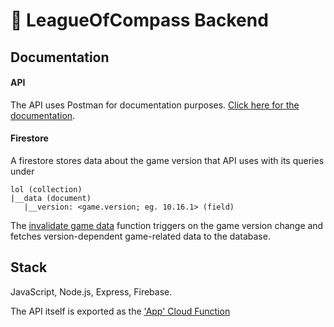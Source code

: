 # 👾 LeagueOfCompass Backend

## Documentation

#### API

The API uses Postman for documentation purposes. [Click here for the documentation](https://documenter.getpostman.com/view/12053344/TVYKbca4).

#### Firestore

A firestore stores data about the game version that API uses with its queries under

```
lol (collection)
|__data (document)
   |__version: <game.version; eg. 10.16.1> (field)
```

The [invalidate game data](https://github.com/letelete/league-of-compass/blob/6add4584b171fcdcc55c01c525d264b1259e6a22/backend/functions/index.js#L7) function triggers on the game version change and fetches version-dependent game-related data to the database.

## Stack

JavaScript, Node.js, Express, Firebase.

The API itself is exported as the ['App' Cloud Function](https://github.com/letelete/league-of-compass/blob/6add4584b171fcdcc55c01c525d264b1259e6a22/backend/functions/index.js#L6)
